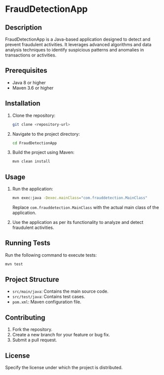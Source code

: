 # FraudDetectionApp

## Description
FraudDetectionApp is a Java-based application designed to detect and prevent fraudulent activities. It leverages advanced algorithms and data analysis techniques to identify suspicious patterns and anomalies in transactions or activities.

## Prerequisites
- Java 8 or higher
- Maven 3.6 or higher

## Installation
1. Clone the repository:
   ```bash
   git clone <repository-url>
   ```
2. Navigate to the project directory:
   ```bash
   cd FraudDetectionApp
   ```
3. Build the project using Maven:
   ```bash
   mvn clean install
   ```

## Usage
1. Run the application:
   ```bash
   mvn exec:java -Dexec.mainClass="com.frauddetection.MainClass"
   ```
   Replace `com.frauddetection.MainClass` with the actual main class of the application.

2. Use the application as per its functionality to analyze and detect fraudulent activities.

## Running Tests
Run the following command to execute tests:
```bash
mvn test
```

## Project Structure
- `src/main/java`: Contains the main source code.
- `src/test/java`: Contains test cases.
- `pom.xml`: Maven configuration file.

## Contributing
1. Fork the repository.
2. Create a new branch for your feature or bug fix.
3. Submit a pull request.

## License
Specify the license under which the project is distributed.
